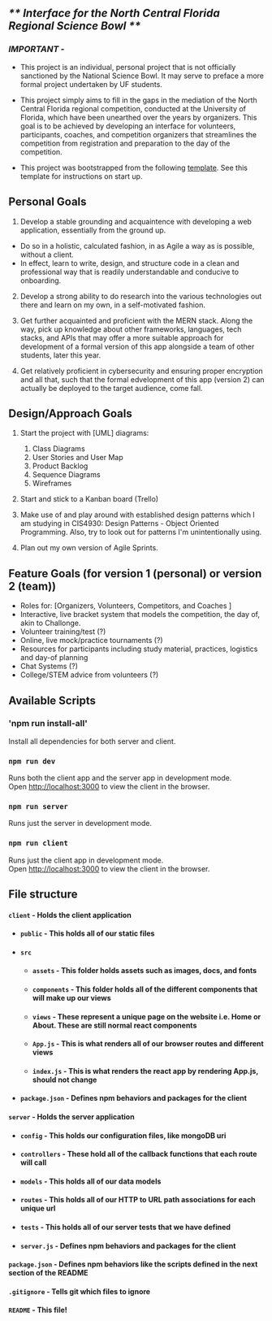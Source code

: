 <!-- @format -->

## _** Interface for the North Central Florida Regional Science Bowl **_

### _**IMPORTANT**_ -

- This project is an individual, personal project that is not officially sanctioned by the National Science Bowl. It may serve to preface a more formal project undertaken by UF students.

- This project simply aims to fill in the gaps in the mediation of the North Central Florida regional competition, conducted at the University of Florida, which have been unearthed over the years by organizers. This goal is to be achieved by developing an interface for volunteers, participants, coaches, and competition organizers that streamlines the competition from registration and preparation to the day of the competition.

- This project was bootstrapped from the following [template](https://github.com/rennemannd/MERN-Template). See this template for instructions on start up.

## Personal Goals

1. Develop a stable grounding and acquaintence with developing a web application, essentially from the ground up.

- Do so in a holistic, calculated fashion, in as Agile a way as is possible, without a client.
- In effect, learn to write, design, and structure code in a clean and professional way that is readily understandable and conducive to onboarding.

2. Develop a strong ability to do research into the various technologies out there and learn on my own, in a self-motivated fashion.

3. Get further acquainted and proficient with the MERN stack. Along the way, pick up knowledge about other frameworks, languages, tech stacks, and APIs that may offer a more suitable approach for development of a formal version of this app alongside a team of other students, later this year.

4. Get relatively proficient in cybersecurity and ensuring proper encryption and all that, such that the formal edvelopment of this app (version 2) can actually be deployed to the target audience, come fall.

## Design/Approach Goals

1. Start the project with [UML] diagrams:

   1. Class Diagrams
   2. User Stories and User Map
   3. Product Backlog
   4. Sequence Diagrams
   5. Wireframes

2. Start and stick to a Kanban board (Trello)

3. Make use of and play around with established design patterns which I am studying in CIS4930: Design Patterns - Object Oriented Programming. Also, try to look out for patterns I'm unintentionally using.

4. Plan out my own version of Agile Sprints.

## Feature Goals (for version 1 (personal) or version 2 (team))

- Roles for: [Organizers, Volunteers, Competitors, and Coaches ]
- Interactive, live bracket system that models the competition, the day of, akin to Challonge.
- Volunteer training/test (?)
- Online, live mock/practice tournaments (?)
- Resources for participants including study material, practices, logistics and day-of planning
- Chat Systems (?)
- College/STEM advice from volunteers (?)

## Available Scripts

### 'npm run install-all'

Install all dependencies for both server and client.

### `npm run dev`

Runs both the client app and the server app in development mode.<br>
Open [http://localhost:3000](http://localhost:3000) to view the client in the browser.

### `npm run server`

Runs just the server in development mode.<br>

### `npm run client`

Runs just the client app in development mode.<br>
Open [http://localhost:3000](http://localhost:3000) to view the client in the browser.

## File structure

#### `client` - Holds the client application

- #### `public` - This holds all of our static files
- #### `src`
  - #### `assets` - This folder holds assets such as images, docs, and fonts
  - #### `components` - This folder holds all of the different components that will make up our views
  - #### `views` - These represent a unique page on the website i.e. Home or About. These are still normal react components
  - #### `App.js` - This is what renders all of our browser routes and different views
  - #### `index.js` - This is what renders the react app by rendering App.js, should not change
- #### `package.json` - Defines npm behaviors and packages for the client

#### `server` - Holds the server application

- #### `config` - This holds our configuration files, like mongoDB uri
- #### `controllers` - These hold all of the callback functions that each route will call
- #### `models` - This holds all of our data models
- #### `routes` - This holds all of our HTTP to URL path associations for each unique url
- #### `tests` - This holds all of our server tests that we have defined
- #### `server.js` - Defines npm behaviors and packages for the client

#### `package.json` - Defines npm behaviors like the scripts defined in the next section of the README

#### `.gitignore` - Tells git which files to ignore

#### `README` - This file!
